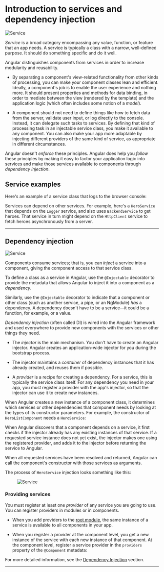 # Introduction to services and dependency injection

<img src="generated/images/guide/architecture/service.png" alt="Service" class="left">

_Service_ is a broad category encompassing any value, function, or feature that an app needs. A service is typically a class with a narrow, well-defined purpose. It should do something specific and do it well.
<br class="clear">

Angular distinguishes components from services in order to increase modularity and reusability.

* By separating a component's view-related functionality from other kinds of processing, you can make your component classes lean and efficient. Ideally, a component's job is to enable the user experience and nothing more.  It should present properties and methods for data binding, in order to mediate between the view (rendered by the template) and the application logic (which often includes some notion of a _model_).

* A component should not need to define things like how to fetch data from the server, validate user input, or log directly to the console. Instead, it can delegate such tasks to services. By defining that kind of processing task in an injectable service class, you make it available to any component. You can also make your app more adaptable by injecting different providers of the same kind of service, as appropriate in different circumstances.

Angular doesn't *enforce* these principles. Angular does help you *follow* these principles by making it easy to factor your
application logic into services and make those services available to components through *dependency injection*.

## Service examples

Here's an example of a service class that logs to the browser console:

<code-example path="architecture/src/app/logger.service.ts" linenums="false" title="src/app/logger.service.ts (class)" region="class"></code-example>

Services can depend on other services. For example, here's a `HeroService` that depends on the `Logger` service, and also uses `BackendService` to get heroes. That service in turn might depend on the `HttpClient` service to fetch heroes asynchronously from a server.

<code-example path="architecture/src/app/hero.service.ts" linenums="false" title="src/app/hero.service.ts (class)" region="class"></code-example>

<hr/>

## Dependency injection

<img src="generated/images/guide/architecture/dependency-injection.png" alt="Service" class="left">

Components consume services; that is, you can *inject* a service into a component, giving the component access to that service class. 

To define a class as a service in Angular, use the `@Injectable` decorator to provide the metadata that allows Angular to inject it into a component as a *dependency*.  

Similarly, use the `@Injectable` decorator to indicate that a component or other class (such as another service, a pipe, or an NgModule) _has_ a dependency. A dependency doesn't have to be a service&mdash;it could be a function, for example, or a value. 

*Dependency injection* (often called DI) is wired into the Angular framework and used everywhere to provide new components with the services or other things they need.

* The *injector* is the main mechanism. You don't have to create an Angular injector. Angular creates an application-wide injector for you during the bootstrap process.

* The injector maintains a *container* of dependency instances that it has already created, and reuses them if possible.

* A *provider* is a recipe for creating a dependency. For a service, this is typically the service class itself. For any dependency you need in your app, you must register a provider with the app's injector, so that the injector can use it to create new instances.

When Angular creates a new instance of a component class, it determines which services or other dependencies that component needs by looking at the types of its constructor parameters. For example, the constructor of `HeroListComponent` needs a `HeroService`:

<code-example path="architecture/src/app/hero-list.component.ts" linenums="false" title="src/app/hero-list.component.ts (constructor)" region="ctor"></code-example>

When Angular discovers that a component depends on a service, it first checks if the injector already has any existing instances of that service. If a requested service instance does not yet exist, the injector makes one using the registered provider, and adds it to the injector before returning the service to Angular.

When all requested services have been resolved and returned, Angular can call the component's constructor with those services as arguments.

The process of `HeroService` injection looks something like this:

<figure>
  <img src="generated/images/guide/architecture/injector-injects.png" alt="Service" class="left">
</figure>

### Providing services

You must register at least one *provider* of any service you are going to use. You can register providers in modules or in components.

* When you add providers to the [root module](guide/architecture-modules), the same instance of a service is available to all components in your app.

<code-example path="architecture/src/app/app.module.ts" linenums="false" title="src/app/app.module.ts (module providers)" region="providers"></code-example>

* When you register a provider at the component level, you get a new instance of the
service with each new instance of that component. At the component level, register a service provider in the `providers` property of the `@Component` metadata:

<code-example path="architecture/src/app/hero-list.component.ts" linenums="false" title="src/app/hero-list.component.ts (component providers)" region="providers"></code-example>

For more detailed information, see the [Dependency Injection](guide/dependency-injection) section.

<hr/>
